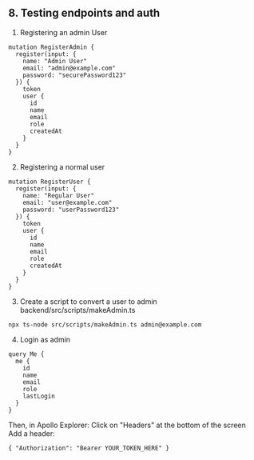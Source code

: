 ## 8. Testing endpoints and auth
1. Registering an admin User
```
mutation RegisterAdmin {
  register(input: {
    name: "Admin User"
    email: "admin@example.com"
    password: "securePassword123"
  }) {
    token
    user {
      id
      name
      email
      role
      createdAt
    }
  }
}
```

2. Registering a normal user
```
mutation RegisterUser {
  register(input: {
    name: "Regular User"
    email: "user@example.com"
    password: "userPassword123"
  }) {
    token
    user {
      id
      name
      email
      role
      createdAt
    }
  }
}
```

3. Create a script to convert a user to admin
backend/src/scripts/makeAdmin.ts
```
npx ts-node src/scripts/makeAdmin.ts admin@example.com
```

4. Login as admin 
```
query Me {
  me {
    id
    name
    email
    role
    lastLogin
  }
}
```

Then, in Apollo Explorer:
Click on "Headers" at the bottom of the screen
Add a header:
```
{ "Authorization": "Bearer YOUR_TOKEN_HERE" }
```
